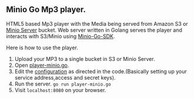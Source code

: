 ## Minio Go Mp3 player. 
 HTML5 based Mp3 player with the Media being served from Amazon S3 or [Minio Server](https://github.com/minio/minio) bucket. 
 Web server written in Golang serves the player and interacts with S3/Minio using [Minio-Go-SDK](https://github.com/minio/minio-go).  
 
 Here is how to use the player. 
 1. Upload your MP3 to a single bucket in S3 or Minio Server. 
 2. Open [player-minio.go](https://github.com/hackintoshrao/minio-go-media-player/blob/master/player-minio.go).
 3. Edit the [configuration](https://github.com/hackintoshrao/minio-go-media-player/blob/master/player-minio.go#L19) as directed in the code.(Basically setting 
 up your service address,access and secret keys).
 4. Run the server. 
    `go run player-minio.go`
 5. Visit `localhost:8080` on your browser.     
